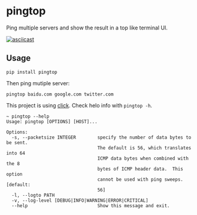 # pingtop

Ping multiple servers and show the result in a top like terminal UI.

[![asciicast](https://asciinema.org/a/2XmzAGzbLtT9DU9tTZYl61W7y.svg)](https://asciinema.org/a/2XmzAGzbLtT9DU9tTZYl61W7y)

## Usage

```
pip install pingtop
```

Then ping mutiple server:
```
pingtop baidu.com google.com twitter.com
```

This project is using [click](https://click.palletsprojects.com/en/7.x/). Check helo info with `pingtop -h`.

```
~ pingtop --help
Usage: pingtop [OPTIONS] [HOST]...

Options:
  -s, --packetsize INTEGER        specify the number of data bytes to be sent.
                                  The default is 56, which translates into 64
                                  ICMP data bytes when combined with the 8
                                  bytes of ICMP header data.  This option
                                  cannot be used with ping sweeps.  [default:
                                  56]
  -l, --logto PATH
  -v, --log-level [DEBUG|INFO|WARNING|ERROR|CRITICAL]
  --help                          Show this message and exit.
```
